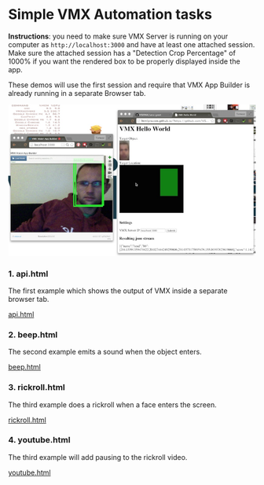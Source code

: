 # Simple VMX Automation tasks

**Instructions**: you need to make sure VMX Server is running on your
  computer as `http://localhost:3000` and have at least one attached
  session. Make sure the attached session has a "Detection Crop
  Percentage" of 1000% if you want the rendered box to be properly
  displayed inside the app.

These demos will use the first session and require that
  VMX App Builder is already running in a separate Browser tab.

<img src="vmx-greet.jpg">

### 1. api.html

The first example which shows the output of VMX inside a separate
browser tab.

[api.html](http://htmlpreview.github.io/?https://github.com/VISIONAI/vmx-greet/blob/master/api.html)

### 2. beep.html

The second example emits a sound when the object enters.

[beep.html](http://htmlpreview.github.io/?https://github.com/VISIONAI/vmx-greet/blob/master/beep.html)

### 3. rickroll.html

The third example does a rickroll when a face enters the screen.

[rickroll.html](http://htmlpreview.github.io/?https://github.com/VISIONAI/vmx-greet/blob/master/rickroll.html)


### 4. youtube.html

The third example will add pausing to the rickroll video.

[youtube.html](http://htmlpreview.github.io/?https://github.com/VISIONAI/vmx-greet/blob/master/youtube.html)
